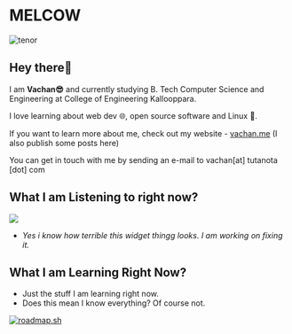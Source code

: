 # MELCOW

![tenor](https://github.com/vachan-maker/vachan-maker/assets/65799568/6ac0251f-bcd1-44a9-8e75-855237e7add1)


## Hey there👋
I am **Vachan😎** and currently studying B. Tech Computer Science and Engineering at College of Engineering Kallooppara.

I love learning about web dev 🌐, open source software and Linux 🐧.

If you want to learn more about me, check out my website - [vachan.me](https://vachan.me) (I also publish some posts here)

You can get in touch with me by sending an e-mail to vachan[at] tutanota [dot] com

<!---
vachan-maker/vachan-maker is a ✨ special ✨ repository because its `README.md` (this file) appears on your GitHub profile.
You can click the Preview link to take a look at your changes.
--->
## What I am Listening to right now?

![](https://listenbrainz-widget-readme.vercel.app/api)

- _Yes i know how terrible this widget thingg looks. I am working on fixing it._
## What I am Learning Right Now?
- Just the stuff I am learning right now.
- Does this mean I know everything? Of course not.

[![roadmap.sh](https://roadmap.sh/card/wide/688ccf5c087fc9883fa18670?variant=dark&roadmaps=typescript%2Creact)](https://roadmap.sh)

